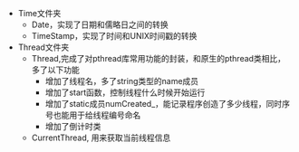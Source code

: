 
- Time文件夹
  - Date，实现了日期和儒略日之间的转换
  - TimeStamp，实现了时间和UNIX时间戳的转换
- Thread文件夹
  - Thread,完成了对pthread库常用功能的封装，和原生的pthread类相比，多了以下功能
    - 增加了线程名，多了string类型的name成员
    - 增加了start函数，控制线程什么时候开始运行
    - 增加了static成员numCreated_，能记录程序创造了多少线程，同时序号也能用于给线程编号命名
    - 增加了倒计时类
  - CurrentThread, 用来获取当前线程信息
